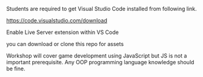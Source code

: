 Students are required to get Visual Studio Code installed from following link.

https://code.visualstudio.com/download

Enable Live Server extension within VS Code

you can download or clone this repo for assets

Workshop will cover game development using JavaScript but JS is not a important prerequisite. Any OOP programming language knowledge should be fine.